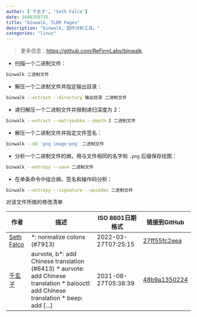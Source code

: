 ```yaml
---
author: ['千玄子', 'Seth Falco']
date: 1648358715
title: "binwalk, TLDR Pages"
description: "binwalk, 固件分析工具。"
categories: "linux"
---
```

> 更多信息：<https://github.com/ReFirmLabs/binwalk>.

- 扫描一个二进制文件：

```bash
binwalk 二进制文件
```

- 解压一个二进制文件并指定输出目录：

```bash
binwalk --extract --directory 输出目录 二进制文件
```

- 递归解压一个二进制文件并限制递归深度为 2：

```bash
binwalk --extract --matryoshka --depth 2 二进制文件
```

- 解压一个二进制文件并指定文件签名：

```bash
binwalk --dd 'png image:png' 二进制文件
```

- 分析一个二进制文件的熵，用与文件相同的名字和 `.png` 后缀保存绘图：

```bash
binwalk --entropy --save 二进制文件
```

- 在单条命令中组合熵、签名和操作码分析：

```bash
binwalk --entropy --signature --opcodes 二进制文件
```
对该文件所做的修改清单


作者 | 描述 | ISO 8601日期格式 | 链接到GitHub
------|-----|-----|-----
[Seth Falco](mailto:seth@falco.fun) | *: normalize colons (#7913) | 2022-03-27T07:25:15 | [27ff55fc2eea](https://github.com/tldr-pages/tldr/commit/27ff55fc2eea445eb5216c3b1d934960539fc024)
[千玄子](mailto:ownbyzjuyk@gmail.com) | aurvote, b*: add Chinese translation (#6413) * aurvote: add Chinese translation * balooctl: add Chinese translation * beep: add [...] | 2021-08-27T05:38:39 | [48b9a1350224](https://github.com/tldr-pages/tldr/commit/48b9a1350224488b69961f84ad4d2b93cc85324e)

